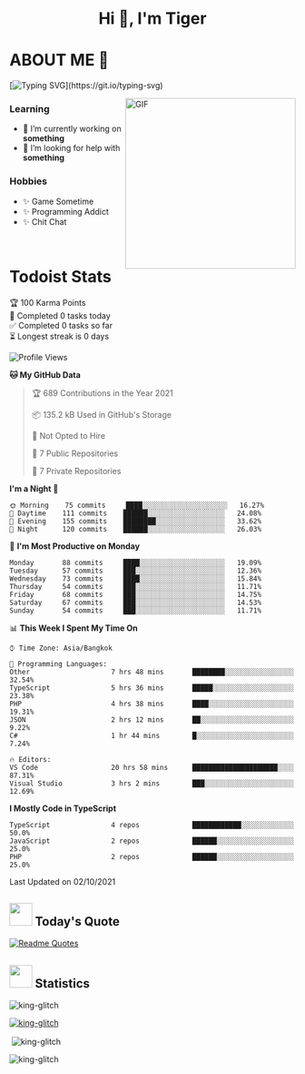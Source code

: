 <h1 align="center">Hi 👋, I'm Tiger</h1>




# ABOUT ME 💬

[![Typing SVG](https://readme-typing-svg.herokuapp.com?color=22F771&vCenter=true&lines=A+perssionate+developer+from+nowhere.)](https://git.io/typing-svg)

<img hight="200px" width="300px" alt="GIF" align="right" src="https://media.giphy.com/media/LmNwrBhejkK9EFP504/giphy.gif">

### Learning
- 🔭 I’m currently working on **something**
- 🤝 I’m looking for help with **something**

### Hobbies
- ✨ Game Sometime
- ✨ Programming Addict
- ✨ Chit Chat

</br>


# Todoist Stats

<!-- TODO-IST:START -->
🏆  100 Karma Points           
🌸  Completed 0 tasks today           
✅  Completed 0 tasks so far           
⏳  Longest streak is 0 days
<!-- TODO-IST:END -->

<!--START_SECTION:waka-->
![Profile Views](http://img.shields.io/badge/Profile%20Views-1-blue)

**🐱 My GitHub Data** 

> 🏆 689 Contributions in the Year 2021
 > 
> 📦 135.2 kB Used in GitHub's Storage 
 > 
> 🚫 Not Opted to Hire
 > 
> 📜 7 Public Repositories 
 > 
> 🔑 7 Private Repositories  
 > 
**I'm a Night 🦉** 

```text
🌞 Morning    75 commits     ████░░░░░░░░░░░░░░░░░░░░░   16.27% 
🌆 Daytime    111 commits    ██████░░░░░░░░░░░░░░░░░░░   24.08% 
🌃 Evening    155 commits    ████████░░░░░░░░░░░░░░░░░   33.62% 
🌙 Night      120 commits    ██████░░░░░░░░░░░░░░░░░░░   26.03%

```
📅 **I'm Most Productive on Monday** 

```text
Monday       88 commits     ████░░░░░░░░░░░░░░░░░░░░░   19.09% 
Tuesday      57 commits     ███░░░░░░░░░░░░░░░░░░░░░░   12.36% 
Wednesday    73 commits     ████░░░░░░░░░░░░░░░░░░░░░   15.84% 
Thursday     54 commits     ███░░░░░░░░░░░░░░░░░░░░░░   11.71% 
Friday       68 commits     ███░░░░░░░░░░░░░░░░░░░░░░   14.75% 
Saturday     67 commits     ███░░░░░░░░░░░░░░░░░░░░░░   14.53% 
Sunday       54 commits     ███░░░░░░░░░░░░░░░░░░░░░░   11.71%

```


📊 **This Week I Spent My Time On** 

```text
⌚︎ Time Zone: Asia/Bangkok

💬 Programming Languages: 
Other                    7 hrs 48 mins       ████████░░░░░░░░░░░░░░░░░   32.54% 
TypeScript               5 hrs 36 mins       █████░░░░░░░░░░░░░░░░░░░░   23.38% 
PHP                      4 hrs 38 mins       ████░░░░░░░░░░░░░░░░░░░░░   19.31% 
JSON                     2 hrs 12 mins       ██░░░░░░░░░░░░░░░░░░░░░░░   9.22% 
C#                       1 hr 44 mins        █░░░░░░░░░░░░░░░░░░░░░░░░   7.24%

🔥 Editors: 
VS Code                  20 hrs 58 mins      █████████████████████░░░░   87.31% 
Visual Studio            3 hrs 2 mins        ███░░░░░░░░░░░░░░░░░░░░░░   12.69%

```

**I Mostly Code in TypeScript** 

```text
TypeScript               4 repos             ████████████░░░░░░░░░░░░░   50.0% 
JavaScript               2 repos             ██████░░░░░░░░░░░░░░░░░░░   25.0% 
PHP                      2 repos             ██████░░░░░░░░░░░░░░░░░░░   25.0%

```



 Last Updated on 02/10/2021
<!--END_SECTION:waka-->


## <img height="40" src="https://raw.githubusercontent.com/innng/innng/master/assets/kyubey.gif"/> Today's Quote

[![Readme Quotes](https://quotes-github-readme.vercel.app/api?type=horizontal)](https://github.com/piyushsuthar/github-readme-quotes)

## <img height="40" src="https://raw.githubusercontent.com/innng/innng/master/assets/kyubey.gif"/> Statistics

<p align="left"> <img src="https://komarev.com/ghpvc/?username=king-glitch&label=Profile%20views&color=0e75b6&style=flat" alt="king-glitch" /> </p>

<p align="left"> <a href="https://github.com/ryo-ma/github-profile-trophy"><img src="https://github-profile-trophy.vercel.app/?username=king-glitch" alt="king-glitch" /></a> </p>

<p>&nbsp;<img align="center" src="https://github-readme-stats.vercel.app/api?username=king-glitch&show_icons=true&locale=en" alt="king-glitch" /></p>

<p><img align="center" src="https://github-readme-streak-stats.herokuapp.com/?user=king-glitch&" alt="king-glitch" /></p>
